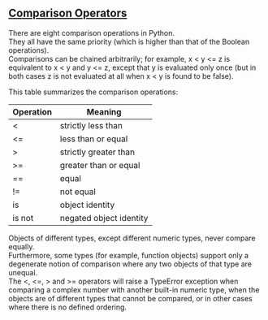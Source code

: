 ## [Comparison Operators](https://docs.python.org/3.6/library/stdtypes.html#comparisons)  

There are eight comparison operations in Python.  
They all have the same priority (which is higher than that of the Boolean operations).  
Comparisons can be chained arbitrarily; for example, x < y <= z is equivalent to x < y and y <= z, except that y is evaluated only once (but in both cases z is not evaluated at all when x < y is found to be false).

This table summarizes the comparison operations:

| Operation | Meaning                 |
|-----------|-------------------------|
| <         | strictly less than      |
| <=        | less than or equal      |
| >         | strictly greater than   |
| >=        | greater than or equal   |
| ==        | equal                   |
| !=        | not equal               |
| is        | object identity         |
| is not    | negated object identity |

Objects of different types, except different numeric types, never compare equally.  
Furthermore, some types (for example, function objects) support only a degenerate notion of comparison where any two objects of that type are unequal.  
The <, <=, > and >= operators will raise a TypeError exception when comparing a complex number with another built-in numeric type, when the objects are of different types that cannot be compared, or in other cases where there is no defined ordering.
